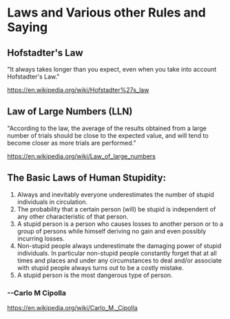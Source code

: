 # Laws and Various other Rules and Saying 

## Hofstadter's Law
"It always takes longer than you expect, even when you take into account Hofstadter's Law."

https://en.wikipedia.org/wiki/Hofstadter%27s_law


## Law of Large Numbers (LLN)

"According to the law, the average of the results obtained from a large number of trials should be close to the expected value, and will tend to become closer as more trials are performed."

https://en.wikipedia.org/wiki/Law_of_large_numbers


## The Basic Laws of Human Stupidity:
1. Always and inevitably everyone underestimates the number of stupid individuals in circulation.
2. The probability that a certain person (will) be stupid is independent of any other characteristic of that person.
3. A stupid person is a person who causes losses to another person or to a group of persons while himself deriving no gain and even possibly incurring losses.
4. Non-stupid people always underestimate the damaging power of stupid individuals. In particular non-stupid people constantly forget that at all times and places and under any circumstances to deal and/or associate with stupid people always turns out to be a costly mistake.
5. A stupid person is the most dangerous type of person.

### --Carlo M Cipolla
https://en.wikipedia.org/wiki/Carlo_M._Cipolla
